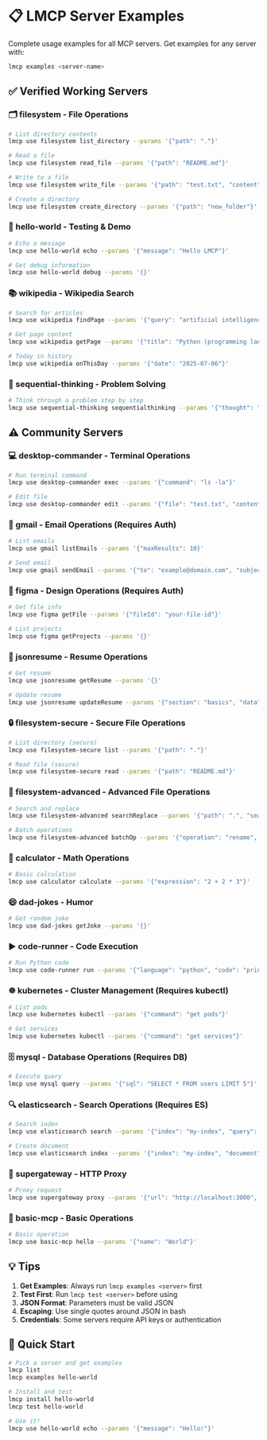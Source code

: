 # 📋 LMCP Server Examples

Complete usage examples for all MCP servers. Get examples for any server with:

```bash
lmcp examples <server-name>
```

## ✅ Verified Working Servers

### 🗂️ filesystem - File Operations
```bash
# List directory contents
lmcp use filesystem list_directory --params '{"path": "."}'

# Read a file
lmcp use filesystem read_file --params '{"path": "README.md"}'

# Write to a file
lmcp use filesystem write_file --params '{"path": "test.txt", "content": "Hello World"}'

# Create a directory
lmcp use filesystem create_directory --params '{"path": "new_folder"}'
```

### 👋 hello-world - Testing & Demo
```bash
# Echo a message
lmcp use hello-world echo --params '{"message": "Hello LMCP"}'

# Get debug information
lmcp use hello-world debug --params '{}'
```

### 📚 wikipedia - Wikipedia Search
```bash
# Search for articles
lmcp use wikipedia findPage --params '{"query": "artificial intelligence"}'

# Get page content
lmcp use wikipedia getPage --params '{"title": "Python (programming language)"}'

# Today in history  
lmcp use wikipedia onThisDay --params '{"date": "2025-07-06"}'
```

### 🤔 sequential-thinking - Problem Solving
```bash
# Think through a problem step by step
lmcp use sequential-thinking sequentialthinking --params '{"thought": "How to solve this problem", "thoughtNumber": 1, "totalThoughts": 3, "nextThoughtNeeded": true}'
```

## ⚠️ Community Servers

### 💻 desktop-commander - Terminal Operations
```bash
# Run terminal command
lmcp use desktop-commander exec --params '{"command": "ls -la"}'

# Edit file
lmcp use desktop-commander edit --params '{"file": "test.txt", "content": "Hello"}'
```

### 📧 gmail - Email Operations (Requires Auth)
```bash
# List emails
lmcp use gmail listEmails --params '{"maxResults": 10}'

# Send email
lmcp use gmail sendEmail --params '{"to": "example@domain.com", "subject": "Test", "body": "Hello"}'
```

### 🎨 figma - Design Operations (Requires Auth)
```bash
# Get file info
lmcp use figma getFile --params '{"fileId": "your-file-id"}'

# List projects
lmcp use figma getProjects --params '{}'
```

### 📄 jsonresume - Resume Operations
```bash
# Get resume
lmcp use jsonresume getResume --params '{}'

# Update resume
lmcp use jsonresume updateResume --params '{"section": "basics", "data": {}}'
```

### 🔒 filesystem-secure - Secure File Operations
```bash
# List directory (secure)
lmcp use filesystem-secure list --params '{"path": "."}'

# Read file (secure)
lmcp use filesystem-secure read --params '{"path": "README.md"}'
```

### 🔧 filesystem-advanced - Advanced File Operations
```bash
# Search and replace
lmcp use filesystem-advanced searchReplace --params '{"path": ".", "search": "old", "replace": "new"}'

# Batch operations
lmcp use filesystem-advanced batchOp --params '{"operation": "rename", "pattern": "*.txt"}'
```

### 🔢 calculator - Math Operations
```bash
# Basic calculation
lmcp use calculator calculate --params '{"expression": "2 + 2 * 3"}'
```

### 😄 dad-jokes - Humor
```bash
# Get random joke
lmcp use dad-jokes getJoke --params '{}'
```

### ▶️ code-runner - Code Execution
```bash
# Run Python code
lmcp use code-runner run --params '{"language": "python", "code": "print(\"Hello World\")"}'
```

### ☸️ kubernetes - Cluster Management (Requires kubectl)
```bash
# List pods
lmcp use kubernetes kubectl --params '{"command": "get pods"}'

# Get services
lmcp use kubernetes kubectl --params '{"command": "get services"}'
```

### 🗄️ mysql - Database Operations (Requires DB)
```bash
# Execute query
lmcp use mysql query --params '{"sql": "SELECT * FROM users LIMIT 5"}'
```

### 🔍 elasticsearch - Search Operations (Requires ES)
```bash
# Search index
lmcp use elasticsearch search --params '{"index": "my-index", "query": "test"}'

# Create document
lmcp use elasticsearch index --params '{"index": "my-index", "document": {"title": "Test"}}'
```

### 🌉 supergateway - HTTP Proxy
```bash
# Proxy request
lmcp use supergateway proxy --params '{"url": "http://localhost:3000", "method": "GET"}'
```

### 🔰 basic-mcp - Basic Operations
```bash
# Basic operation
lmcp use basic-mcp hello --params '{"name": "World"}'
```

## 💡 Tips

1. **Get Examples**: Always run `lmcp examples <server>` first
2. **Test First**: Run `lmcp test <server>` before using
3. **JSON Format**: Parameters must be valid JSON
4. **Escaping**: Use single quotes around JSON in bash
5. **Credentials**: Some servers require API keys or authentication

## 🚀 Quick Start

```bash
# Pick a server and get examples
lmcp list
lmcp examples hello-world

# Install and test
lmcp install hello-world
lmcp test hello-world

# Use it!
lmcp use hello-world echo --params '{"message": "Hello!"}'
```